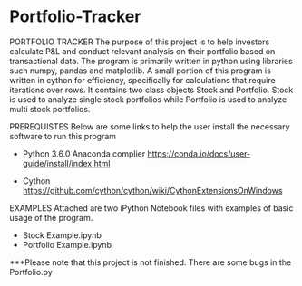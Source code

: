 # Portfolio-Tracker
PORTFOLIO TRACKER
The purpose of this project is to help investors calculate P&L and conduct relevant analysis on their portfolio based on transactional data. 
The program is primarily written in python using libraries such numpy, pandas and matplotlib. A small portion of this program is written in cython for efficiency, specifically for calculations that require iterations over rows. 
It contains two class objects Stock and Portfolio. Stock is used to analyze single stock portfolios while Portfolio is used to analyze multi stock portfolios. 

PREREQUISTES 
Below are some links to help the user install the necessary software to run this program
-	Python 3.6.0 
Anaconda complier 
https://conda.io/docs/user-guide/install/index.html

-	Cython 
https://github.com/cython/cython/wiki/CythonExtensionsOnWindows

EXAMPLES
Attached are two iPython Notebook files with examples of basic usage of the program. 
-	Stock Example.ipynb
-	Portfolio Example.ipynb


***Please note that this project is not finished. There are some bugs in the Portfolio.py
